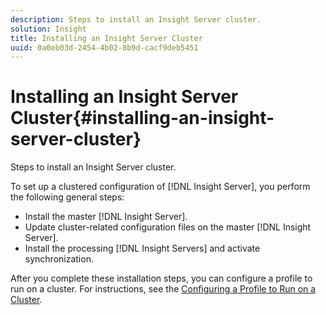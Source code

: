 ```yaml
---
description: Steps to install an Insight Server cluster.
solution: Insight
title: Installing an Insight Server Cluster
uuid: 0a0eb03d-2454-4b02-8b9d-cacf9deb5451
---
```


# Installing an Insight Server Cluster{#installing-an-insight-server-cluster}

Steps to install an Insight Server cluster.

To set up a clustered configuration of [!DNL Insight Server], you perform the following general steps:

* Install the master [!DNL Insight Server]. 
* Update cluster-related configuration files on the master [!DNL Insight Server]. 
* Install the processing [!DNL Insight Servers] and activate synchronization.

After you complete these installation steps, you can configure a profile to run on a cluster. For instructions, see the [Configuring a Profile to Run on a Cluster](../../../../../home/c-inst-svr/c-install-ins-svr/c-ins-svr-clstrs/c-inst-ins-svr-clstr/c-inst-proc-clstr/c-config-prof-run-clstr.md#concept-c0e68e67c4784bc5af8db61013ca96a3). 
